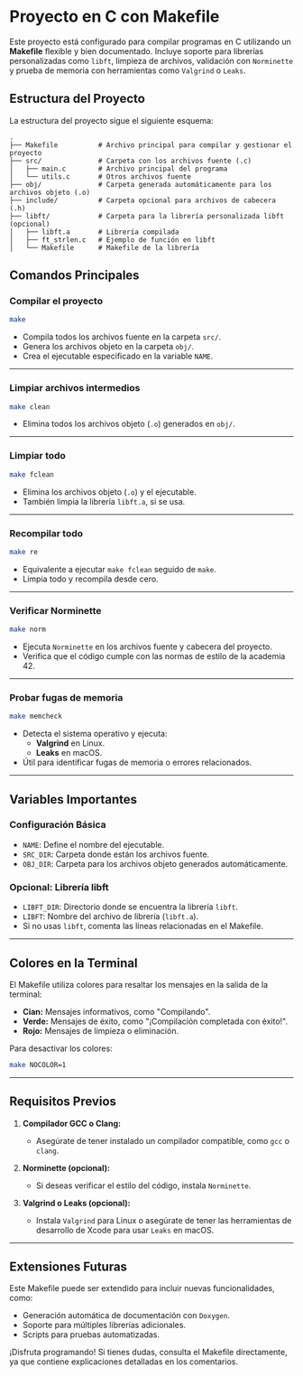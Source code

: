 # Proyecto en C con Makefile

Este proyecto está configurado para compilar programas en C utilizando un 
**Makefile** flexible y bien documentado. Incluye soporte para librerías 
personalizadas como `libft`, limpieza de archivos, validación con `Norminette` 
y prueba de memoria con herramientas como `Valgrind` o `Leaks`.

## **Estructura del Proyecto**

La estructura del proyecto sigue el siguiente esquema:

```plaintext
.
├── Makefile          # Archivo principal para compilar y gestionar el proyecto
├── src/              # Carpeta con los archivos fuente (.c)
│   ├── main.c        # Archivo principal del programa
│   └── utils.c       # Otros archivos fuente
├── obj/              # Carpeta generada automáticamente para los archivos objeto (.o)
├── include/          # Carpeta opcional para archivos de cabecera (.h)
├── libft/            # Carpeta para la librería personalizada libft (opcional)
│   ├── libft.a       # Librería compilada
│   ├── ft_strlen.c   # Ejemplo de función en libft
│   └── Makefile      # Makefile de la librería
```

## **Comandos Principales**

### **Compilar el proyecto**
```bash
make
```
- Compila todos los archivos fuente en la carpeta `src/`.
- Genera los archivos objeto en la carpeta `obj/`.
- Crea el ejecutable especificado en la variable `NAME`.

---

### **Limpiar archivos intermedios**
```bash
make clean
```
- Elimina todos los archivos objeto (`.o`) generados en `obj/`.

---

### **Limpiar todo**
```bash
make fclean
```
- Elimina los archivos objeto (`.o`) y el ejecutable.
- También limpia la librería `libft.a`, si se usa.

---

### **Recompilar todo**
```bash
make re
```
- Equivalente a ejecutar `make fclean` seguido de `make`.
- Limpia todo y recompila desde cero.

---

### **Verificar Norminette**
```bash
make norm
```
- Ejecuta `Norminette` en los archivos fuente y cabecera del proyecto.
- Verifica que el código cumple con las normas de estilo de la academia 42.

---

### **Probar fugas de memoria**
```bash
make memcheck
```
- Detecta el sistema operativo y ejecuta:
  - **Valgrind** en Linux.
  - **Leaks** en macOS.
- Útil para identificar fugas de memoria o errores relacionados.

---

## **Variables Importantes**

### **Configuración Básica**
- `NAME`: Define el nombre del ejecutable.
- `SRC_DIR`: Carpeta donde están los archivos fuente.
- `OBJ_DIR`: Carpeta para los archivos objeto generados automáticamente.

### **Opcional: Librería libft**
- `LIBFT_DIR`: Directorio donde se encuentra la librería `libft`.
- `LIBFT`: Nombre del archivo de librería (`libft.a`).
- Si no usas `libft`, comenta las líneas relacionadas en el Makefile.

---

## **Colores en la Terminal**

El Makefile utiliza colores para resaltar los mensajes en la salida de la terminal:

- **Cian:** Mensajes informativos, como "Compilando".
- **Verde:** Mensajes de éxito, como "¡Compilación completada con éxito!".
- **Rojo:** Mensajes de limpieza o eliminación.

Para desactivar los colores:
```bash
make NOCOLOR=1
```

---

## **Requisitos Previos**

1. **Compilador GCC o Clang:**
   - Asegúrate de tener instalado un compilador compatible, como `gcc` o `clang`.

2. **Norminette (opcional):**
   - Si deseas verificar el estilo del código, instala `Norminette`.

3. **Valgrind o Leaks (opcional):**
   - Instala `Valgrind` para Linux o asegúrate de tener las herramientas de 
   desarrollo de Xcode para usar `Leaks` en macOS.

---

## **Extensiones Futuras**

Este Makefile puede ser extendido para incluir nuevas funcionalidades, como:
- Generación automática de documentación con `Doxygen`.
- Soporte para múltiples librerías adicionales.
- Scripts para pruebas automatizadas.

¡Disfruta programando! Si tienes dudas, consulta el Makefile directamente, ya 
que contiene explicaciones detalladas en los comentarios.